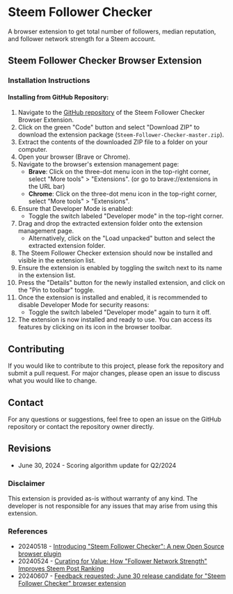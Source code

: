# Steem Follower Checker

A browser extension to get total number of followers, median reputation, and follower network strength for a Steem account.

## Steem Follower Checker Browser Extension

### Installation Instructions

#### Installing from GitHub Repository:

1. Navigate to the [GitHub repository](https://github.com/remlaps/Steem-Follower-Checker.git) of the Steem Follower Checker Browser Extension.
2. Click on the green "Code" button and select "Download ZIP" to download the extension package (`Steem-Follower-Checker-master.zip`).
3. Extract the contents of the downloaded ZIP file to a folder on your computer.
4. Open your browser (Brave or Chrome).
5. Navigate to the browser's extension management page:
   - **Brave**: Click on the three-dot menu icon in the top-right corner, select "More tools" > "Extensions". (or go to brave://extensions in the URL bar)
   - **Chrome**: Click on the three-dot menu icon in the top-right corner, select "More tools" > "Extensions".
6. Ensure that Developer Mode is enabled:
   - Toggle the switch labeled "Developer mode" in the top-right corner.
7. Drag and drop the extracted extension folder onto the extension management page.
   - Alternatively, click on the "Load unpacked" button and select the extracted extension folder.
8. The Steem Follower Checker extension should now be installed and visible in the extension list.
9. Ensure the extension is enabled by toggling the switch next to its name in the extension list.
10. Press the "Details" button for the newly installed extension, and click on the "Pin to toolbar" toggle.
11. Once the extension is installed and enabled, it is recommended to disable Developer Mode for security reasons:
    - Toggle the switch labeled "Developer mode" again to turn it off.
12. The extension is now installed and ready to use. You can access its features by clicking on its icon in the browser toolbar.

## Contributing

If you would like to contribute to this project, please fork the repository and submit a pull request. For major changes, please open an issue to discuss what you would like to change.

## Contact

For any questions or suggestions, feel free to open an issue on the GitHub repository or contact the repository owner directly.

## Revisions
- June 30, 2024 - Scoring algorithm update for Q2/2024
  
### Disclaimer

This extension is provided as-is without warranty of any kind. The developer is not responsible for any issues that may arise from using this extension.

### References
- 20240518 - [Introducing "Steem Follower Checker": A new Open Source browser plugin](https://steemit.com/hive-151113/@remlaps/introducing-steem-follower-checker-a)
- 20240524 - [Curating for Value: How "Follower Network Strength" Improves Steem Post Ranking](https://steemit.com/hive-127586/@remlaps/curating-for-value-how-follower)
- 20240607 - [Feedback requested: June 30 release candidate for "Steem Follower Checker" browser extension](https://steemit.com/hive-127586/@remlaps/feedback-requested-june-30-release)
